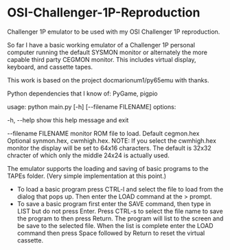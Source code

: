 # OSI-Challenger-1P-Reproduction
Challenger 1P emulator to be used with my OSI Challenger 1P reproduction.

So far I have a basic working emulator of a Challenger 1P personal computer running the default SYSMON monitor or alternately the more capable third party CEGMON monitor. This includes virtual display, keyboard, and cassette tapes.

This work is based on the project docmarionum1/py65emu with thanks.

Python dependencies that I know of: PyGame, pigpio

usage: python main.py [-h] [--filename FILENAME]
options:
  
  -h, --help           show this help message and exit
  
  --filename FILENAME  monitor ROM file to load. Default cegmon.hex  Optional synmon.hex, cwmhigh.hex.
                       NOTE: If you select the cwmhigh.hex monitor the display will be set to 64x16 characters. The default is 32x32
                             chracter of which only the middle 24x24 is actually used.
  
  
The emulator supports the loading and saving of basic programs to the TAPEs folder. (Very simple implementation at this point.)
- To load a basic program press CTRL-l and select the file to load from the dialog that pops up. Then enter the LOAD command at the > prompt.
- To save a basic program first enter the SAVE command, then type in LIST but do not press Enter. Press CTRL-s to select the file name to save the program to then press Return. The program will list to the screen and be save to the selected file. When the list is complete enter the LOAD command then press Space followed by Return to reset the virtual cassette.

